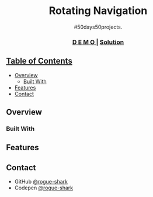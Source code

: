 <h1 align="center">Rotating Navigation</h1>

<div align="center">
   #50days50projects</a>.
</div>

<div align="center">
  <h3>
    <a href="">
      D E M O
    </a>
    <span> | </span>
    <a href="">
      Solution
  </h3>
</div>

<!-- TABLE OF CONTENTS -->

## Table of Contents

- [Overview](#overview)
  - [Built With](#built-with)
- [Features](#features)
- [Contact](#contact)


<!-- OVERVIEW -->

## Overview

### Built With

## Features

## Contact

- GitHub [@rogue-shark](https://github.com/rogue-shark)
- Codepen [@rogue-shark](https://codepen.io/rogue-shark)